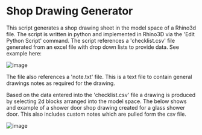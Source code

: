 # Shop Drawing Generator

This script generates a shop drawing sheet in the model space of a Rhino3d file.  The script is written in python and implemented in Rhino3D via the 'Edit Python Script' command.  The script references a 'checklist.csv' file generated from an excel file with drop down lists to provide data.  See example here:

![image](https://user-images.githubusercontent.com/67350711/119895074-5e259980-bf0b-11eb-88bc-728310a980d3.png)

The file also references a 'note.txt' file.  This is a text file to contain general drawings notes as required for the drawing.

Based on the data entered into the 'checklist.csv' file a drawing is produced by selecting 2d blocks arranged into the model space.  The below shows and example of a shower door shop drawing created for a glass shower door.  This also includes custom notes which are pulled form the csv file.

![image](https://user-images.githubusercontent.com/67350711/119895450-cd02f280-bf0b-11eb-8059-40abcc38bb34.png)
